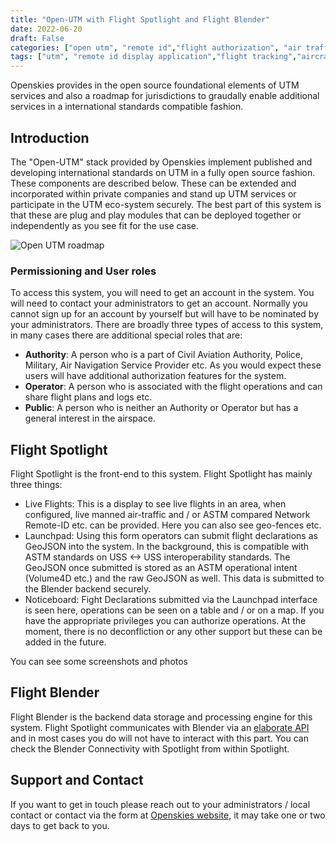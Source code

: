 ```yaml
---
title: "Open-UTM with Flight Spotlight and Flight Blender"
date: 2022-06-20
draft: False
categories: ["open utm", "remote id","flight authorization", "air traffic"]
tags: ["utm", "remote id display application","flight tracking","aircraft surveillance"]
---
```


Openskies provides in the open source foundational elements of UTM services and also a roadmap for jurisdictions to graudally enable additional services in a international standards compatible fashion.
<!--more-->

## Introduction
The "Open-UTM" stack provided by Openskies implement published and developing international standards on UTM in a fully open source fashion. These components are described below. These can be extended and incorporated within private companies and stand up UTM services or participate in the UTM eco-system securely. The best part of this system is that these are plug and play modules that can be deployed together or independently as you see fit for the use case. 

![Open UTM roadmap](/images/open-utm.roadmap.png)

### Permissioning and User roles
To access this system, you will need to get an account in the system. You will need to contact your administrators to get an account. Normally you cannot sign up for an account by yourself but will have to be nominated by your administrators. There are broadly three types of access to this system, in many cases there are additional special roles that are: 

- **Authority**: A person who is a part of Civil Aviation Authority, Police, Military, Air Navigation Service Provider etc. As you would expect these users will have additional authorization features for the system. 
- **Operator**: A person who is associated with the flight operations and can share flight plans and logs etc. 
- **Public**: A person who is neither an Authority or Operator but has a general interest in the airspace. 

## Flight Spotlight
Flight Spotlight is the front-end to this system. Flight Spotlight has mainly three things: 

- Live Flights: This is a display to see live flights in an area, when configured, live manned air-traffic and / or ASTM compared Network Remote-ID etc. can be provided. Here you can also see geo-fences etc. 
- Launchpad: Using this form operators can submit flight declarations as GeoJSON into the system. In the background, this is compatible with ASTM standards on USS <-> USS interoperability standards. The GeoJSON once submitted is stored as an ASTM operational intent (Volume4D etc.) and the raw GeoJSON as well. This data is submitted to the Blender backend securely. 
- Noticeboard: Fight Declarations submitted via the Launchpad interface is seen here, operations can be seen on a table and / or on a map. If you have the appropriate privileges you can authorize operations. At the moment, there is no deconfliction or any other support but these can be added in the future. 

You can see some screenshots and photos

## Flight Blender
Flight Blender is the backend data storage and processing engine for this system. Flight Spotlight communicates with Blender via an <a href="http://redocly.github.io/redoc/?url=https://raw.githubusercontent.com/openskies-sh/flight-blender/master/api/flight-blender-1.0.0-resolved.yaml">elaborate API</a> and in most cases you do will not have to interact with this part. You can check the Blender Connectivity with Spotlight from within Spotlight. 

## Support and Contact 
If you want to get in touch please reach out to your administrators / local contact or contact via the form at [Openskies website](https://about.openskies.sh/#contact), it may take one or two days to get back to you.